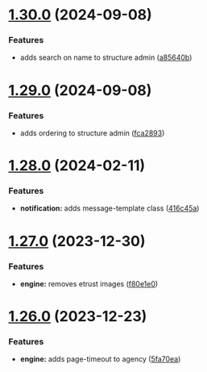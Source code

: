 # [1.30.0](https://github.com/ghorbani-mohammad/Crawler-Framework/compare/v1.29.0...v1.30.0) (2024-09-08)


### Features

* adds search on name to structure admin ([a85640b](https://github.com/ghorbani-mohammad/Crawler-Framework/commit/a85640b101069028b9e7090e0554584a45a65386))



# [1.29.0](https://github.com/ghorbani-mohammad/Crawler-Framework/compare/v1.28.0...v1.29.0) (2024-09-08)


### Features

* adds ordering to structure admin ([fca2893](https://github.com/ghorbani-mohammad/Crawler-Framework/commit/fca289330ad36e8363eb16b05f0a9732a6a38584))



# [1.28.0](https://github.com/ghorbani-mohammad/Crawler-Framework/compare/v1.27.0...v1.28.0) (2024-02-11)


### Features

* **notification:** adds message-template class ([416c45a](https://github.com/ghorbani-mohammad/Crawler-Framework/commit/416c45aabde9ac21557f6c0a4032eedc144c11f5))



# [1.27.0](https://github.com/ghorbani-mohammad/Crawler-Framework/compare/v1.26.0...v1.27.0) (2023-12-30)


### Features

* **engine:** removes etrust images ([f80e1e0](https://github.com/ghorbani-mohammad/Crawler-Framework/commit/f80e1e051215ef9893b399629045267b1181cc97))



# [1.26.0](https://github.com/ghorbani-mohammad/Crawler-Framework/compare/v1.25.0...v1.26.0) (2023-12-23)


### Features

* **engine:** adds page-timeout to agency ([5fa70ea](https://github.com/ghorbani-mohammad/Crawler-Framework/commit/5fa70ea29aaac8b7df8704e1229584df482d0d43))



